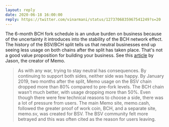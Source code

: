```yaml
---
layout: reply
date: 2020-06-18 16:00:00
reply: https://twitter.com/vinarmani/status/1273706835967541249?s=20
---
```


The 6-month BCH fork schedule is an undue burden on business because of the uncertainty it introduces into the stability of the BCH network effect. The history of the BSV/BCH split tells us that neutral businesses end up seeing less usage on both chains after the split has taken place. That's not a good value proposition for building your business. See this [article](https://jasonc.me/blog/why-memo-supports-bsv) by Jason, the creator of Memo.

>As with any war, trying to stay neutral has consequences. By continuing to support both sides, neither side was happy. By January 2019, two months after the split, Memo usage on the BSV chain dropped more than 80% compared to pre-fork levels. The BCH chain wasn’t much better, with usage dropping more than 50%. Even though there were few technical reasons to choose a side, there was a lot of pressure from users. The main Memo site, memo.cash, followed the greater proof of work coin, BCH, and a separate site, memo.sv, was created for BSV. The BSV community felt more betrayed and this was often cited as the reason for users leaving.
